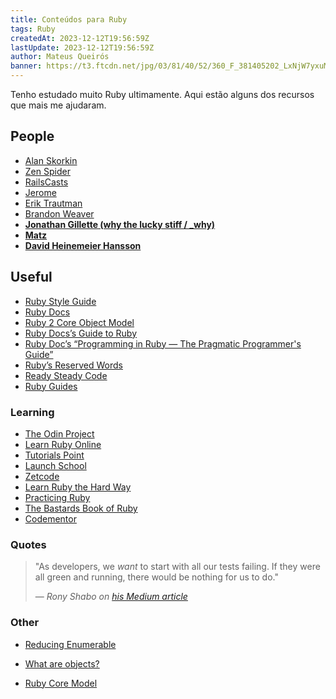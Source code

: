 ```yaml
---
title: Conteúdos para Ruby
tags: Ruby
createdAt: 2023-12-12T19:56:59Z
lastUpdate: 2023-12-12T19:56:59Z
author: Mateus Queirós
banner: https://t3.ftcdn.net/jpg/03/81/40/52/360_F_381405202_LxNjW7yxuM4BdKEQYKqYGtJ04G0KU5Qg.jpg
---
```


Tenho estudado muito Ruby ultimamente. Aqui estão alguns dos recursos que mais me ajudaram.

## People

- [Alan Skorkin](https://skorks.com/)
- [Zen Spider](https://www.zenspider.com/)
- [RailsCasts](http://railscasts.com/)
- [Jerome](http://jeromedalbert.com/)
- [Erik Trautman](https://www.eriktrautman.com/writing)
- [Brandon Weaver](https://dev.to/baweaver)
- [**Jonathan Gillette (why the lucky stiff / \_why)**](https://en.wikipedia.org/wiki/Why_the_lucky_stiff)
- [**Matz**](https://en.wikipedia.org/wiki/Yukihiro_Matsumoto)
- [**David Heinemeier Hansson**](https://en.wikipedia.org/wiki/David_Heinemeier_Hansson)

## Useful

- [Ruby Style Guide](https://rubystyle.guide)
- [Ruby Docs](https://ruby-doc.org/)
- [Ruby 2 Core Object Model](http://jeromedalbert.com/a-diagram-of-the-ruby-core-object-model/)
- [Ruby Docs’s Guide to Ruby](https://www.ruby-lang.org/en/documentation/faq/1/)
- [Ruby Doc’s “Programming in Ruby — The Pragmatic Programmer's Guide”](http://ruby-doc.com/docs/ProgrammingRuby/)
- [Ruby’s Reserved Words](http://www.java2s.com/Code/Ruby/Language-Basics/Rubysreservedwords.htm)
- [Ready Steady Code](https://readysteadycode.com/)
- [Ruby Guides](https://www.rubyguides.com/)

### Learning

- [The Odin Project](https://www.theodinproject.com/paths/full-stack-ruby-on-rails/courses/ruby)
- [Learn Ruby Online](https://www.learnrubyonline.org/)
- [Tutorials Point](https://www.tutorialspoint.com/ruby/index.htm)
- [Launch School](https://launchschool.com/books/ruby/)
- [Zetcode](https://zetcode.com/lang/rubytutorial/)
- [Learn Ruby the Hard Way](https://learnrubythehardway.org/book/)
- [Practicing Ruby](https://practicingruby.com/)
- [The Bastards Book of Ruby](http://ruby.bastardsbook.com/)
- [Codementor](https://www.codementor.io/community/topic/ruby-on-rails)

### Quotes

> "As developers, we *want* to start with all our tests failing. If they were all green and running, there would be nothing for us to do."
>
> &mdash; <cite>Rony Shabo on [his Medium article](https://medium.com/@roni.shabo/overcoming-ruby-error-messages-ebf53928b64e)</cite>

### Other

- [Reducing Enumerable](https://medium.com/@baweaver/reducing-enumerable-part-one-the-journey-begins-ddc1d4108490)
- [What are objects?](https://web.archive.org/web/20190205073042/http://codelikethis.com/lessons/learn_to_code/objects)

- [Ruby Core Model](http://jeromedalbert.com/a-diagram-of-the-ruby-core-object-model/)

